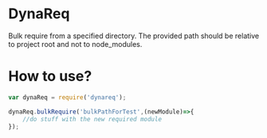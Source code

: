 # DynaReq
Bulk require from a specified directory.
The provided path should be relative to project root and not to node_modules.

# How to use?
```js
var dynaReq = require('dynareq');

dynaReq.bulkRequire('bulkPathForTest',(newModule)=>{
    //do stuff with the new required module
});
```
